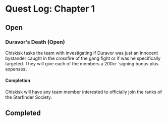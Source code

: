 # Quest Log: Chapter 1

## Open

### Duravor's Death (Open)

Chiskisk tasks the team with investigating if Duravor was just an innocent bystander caught in the crossfire of the gang fight or if was he specifically targeted. They will give each of the members a 200cr ‘signing bonus plus expenses’.

#### Completion

Chiskisk will have any team member interested to officially join the ranks of the Starfinder Society.
	

## Completed

